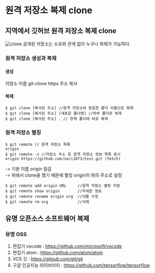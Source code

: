 # 원격 저장소 복제 clone
## 지역에서 깃허브 원격 저장소 복제 clone
![clone](https://s3.ap-south-1.amazonaws.com/s3.studytonight.com/tutorials/uploads/pictures/1623155541-103268.png)
공개된 저장소는 소유와 관계 없이 누구나 복제가 가능하다.
### 원격 저장소 생성과 복제
#### 생성
저장소 이름 git-clone
https 주소 복사
#### 복제
```
$ git clone [복사된 주소] //원격 저장소와 동일한 폴더 이름으로 복제
$ git clone [복사된 주소] [새로운 폴더명] //하부 폴더로 복제
$ git clone [복사된 주소] . // 현재 폴더에 바로 복제
```
### 원격 저장소 별칭
```
$ git remote // 원격 저장소 목록
origin
$ git remote -v //저장소 주소 등 원격 저장소 정보 목록 표시
origin https://github.com/nari1073/test.git (fetch)
```
-> 기본 이름 origin 점검<br>
-> 위에서 clone을 했기 때문에 별칭 origin이 위의 주소로 설정
```
$ git remote add origin URL     //원격 저장소 별칭 저장
$ git remote show origin        //자세한 정보
$ git remote rename origin org  //이름 수정
$ git remote rm org             //삭제
```

## 유명 오픈소스 소프트웨어 복제
### 유명 OSS
1. 편집기 vscode : https://github.com/microsoft/vscode
2. 편집기 atom : https://github.com/atom/atom
3. VCS 깃 : https://gitgub.com/git/git
4. 구글 인공지능 라이브러리 : https://github.com/tensorflow/tensorflow
